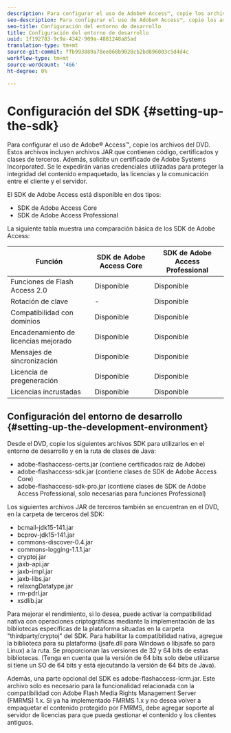 ```yaml
---
description: Para configurar el uso de Adobe® Access™, copie los archivos del DVD. Estos archivos incluyen archivos JAR que contienen código, certificados y clases de terceros. Además, solicite un certificado de Adobe Systems Incorporated. Se le expedirán varias credenciales utilizadas para proteger la integridad del contenido empaquetado, las licencias y la comunicación entre el cliente y el servidor.
seo-description: Para configurar el uso de Adobe® Access™, copie los archivos del DVD. Estos archivos incluyen archivos JAR que contienen código, certificados y clases de terceros. Además, solicite un certificado de Adobe Systems Incorporated. Se le expedirán varias credenciales utilizadas para proteger la integridad del contenido empaquetado, las licencias y la comunicación entre el cliente y el servidor.
seo-title: Configuración del entorno de desarrollo
title: Configuración del entorno de desarrollo
uuid: 1f192783-9c9a-4342-909a-4881248a85ad
translation-type: tm+mt
source-git-commit: ffb993889a78ee068b9028cb2bd896003c5d4d4c
workflow-type: tm+mt
source-wordcount: '466'
ht-degree: 0%

---
```



# Configuración del SDK {#setting-up-the-sdk}

Para configurar el uso de Adobe® Access™, copie los archivos del DVD. Estos archivos incluyen archivos JAR que contienen código, certificados y clases de terceros. Además, solicite un certificado de Adobe Systems Incorporated. Se le expedirán varias credenciales utilizadas para proteger la integridad del contenido empaquetado, las licencias y la comunicación entre el cliente y el servidor.

El SDK de Adobe Access está disponible en dos tipos:
* SDK de Adobe Access Core
* SDK de Adobe Access Professional

La siguiente tabla muestra una comparación básica de los SDK de Adobe Access:

| Función | SDK de Adobe Access Core | SDK de Adobe Access Professional |
|---|---|---|
| Funciones de Flash Access 2.0 | Disponible | Disponible |
| Rotación de clave | - | Disponible |
| Compatibilidad con dominios | Disponible | Disponible |
| Encadenamiento de licencias mejorado | Disponible | Disponible |
| Mensajes de sincronización | Disponible | Disponible |
| Licencia de pregeneración | Disponible | Disponible |
| Licencias incrustadas | Disponible | Disponible |

## Configuración del entorno de desarrollo {#setting-up-the-development-environment}

Desde el DVD, copie los siguientes archivos SDK para utilizarlos en el entorno de desarrollo y en la ruta de clases de Java:

* adobe-flashaccess-certs.jar (contiene certificados raíz de Adobe)
* adobe-flashaccess-sdk.jar (contiene clases de SDK de Adobe Access Core)
* adobe-flashaccess-sdk-pro.jar (contiene clases de SDK de Adobe Access Professional, solo necesarias para funciones Professional)

Los siguientes archivos JAR de terceros también se encuentran en el DVD, en la carpeta de terceros del SDK:

* bcmail-jdk15-141.jar
* bcprov-jdk15-141.jar
* commons-discover-0.4.jar
* commons-logging-1.1.1.jar
* cryptoj.jar
* jaxb-api.jar
* jaxb-impl.jar
* jaxb-libs.jar
* relaxngDatatype.jar
* rm-pdrl.jar
* xsdlib.jar

Para mejorar el rendimiento, si lo desea, puede activar la compatibilidad nativa con operaciones criptográficas mediante la implementación de las bibliotecas específicas de la plataforma situadas en la carpeta &quot;thirdparty/cryptoj&quot; del SDK. Para habilitar la compatibilidad nativa, agregue la biblioteca para su plataforma (jsafe.dll para Windows o libjsafe.so para Linux) a la ruta. Se proporcionan las versiones de 32 y 64 bits de estas bibliotecas. (Tenga en cuenta que la versión de 64 bits solo debe utilizarse si tiene un SO de 64 bits y está ejecutando la versión de 64 bits de Java).

Además, una parte opcional del SDK es adobe-flashaccess-lcrm.jar. Este archivo solo es necesario para la funcionalidad relacionada con la compatibilidad con Adobe Flash Media Rights Management Server (FMRMS) 1.x. Si ya ha implementado FMRMS 1.x y no desea volver a empaquetar el contenido protegido por FMRMS, debe agregar soporte al servidor de licencias para que pueda gestionar el contenido y los clientes antiguos.
